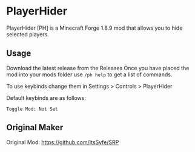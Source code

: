 # PlayerHider
PlayerHider [PH] is a Minecraft Forge 1.8.9 mod that allows you to hide selected players.

## Usage
Download the latest release from the Releases
Once you have placed the mod into your mods folder use ``/ph help`` to get a list of commands.

To use keybinds change them in Settings > Controls > PlayerHider

Default keybinds are as follows:

```
Toggle Mod: Not Set
```

## Original Maker

Original Mod:
https://github.com/ItsSyfe/SRP
